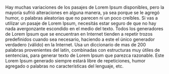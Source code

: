Hay muchas variaciones de los pasajes de Lorem Ipsum disponibles, pero la mayoría sufrió alteraciones en
 alguna manera, ya sea porque se le agregó humor, o palabras aleatorias que no parecen ni un poco creíbles.
 Si vas a utilizar un pasaje de Lorem Ipsum, necesitás estar seguro de que no hay nada avergonzante escondido 
 en el medio del texto. Todos los generadores de Lorem Ipsum que se encuentran en Internet tienden a repetir
  trozos predefinidos cuando sea necesario, haciendo a este el único generador verdadero (válido) en la 
  Internet. Usa un diccionario de mas de 200 palabras provenientes del latín, combinadas con estructuras muy
   útiles de sentencias, para generar texto de Lorem Ipsum que parezca razonable. Este Lorem Ipsum generado
    siempre estará libre de repeticiones, humor agregado o palabras no características del lenguaje, etc.